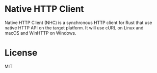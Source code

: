 # Native HTTP Client

Native HTTP Client (NHC) is a synchronous HTTP client for Rust that use native HTTP API on the target platform. It will use cURL on Linux and macOS and WinHTTP on Windows.

# License

MIT
